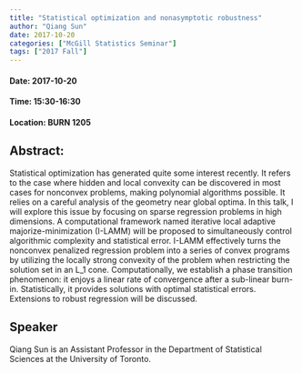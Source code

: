 ```yaml
---
title: "Statistical optimization and nonasymptotic robustness"
author: "Qiang Sun"
date: 2017-10-20
categories: ["McGill Statistics Seminar"]
tags: ["2017 Fall"]
---
```


#### Date: 2017-10-20
#### Time: 15:30-16:30
#### Location: BURN 1205

## Abstract:

Statistical optimization has generated quite some interest recently. It refers to the case where hidden and local convexity can be discovered in most cases for nonconvex problems, making polynomial algorithms possible. It relies on a careful analysis of the geometry near global optima. In this talk, I will explore this issue by focusing on sparse regression problems in high dimensions. A computational framework named iterative local adaptive majorize-minimization (I-LAMM) will be proposed to simultaneously control algorithmic complexity and statistical error. I-LAMM effectively turns the nonconvex penalized regression problem into a series of convex programs by utilizing the locally strong convexity of the problem when restricting the solution set in an L_1 cone. Computationally, we establish a phase transition phenomenon: it enjoys a linear rate of convergence after a sub-linear burn-in. Statistically, it provides solutions with optimal statistical errors. Extensions to robust regression will be discussed.






## Speaker

Qiang Sun is an Assistant Professor in the Department of Statistical Sciences at the University of Toronto.

